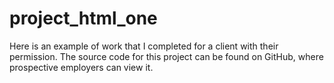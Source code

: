 # project_html_one
Here is an example of work that I completed for a client with their permission. The source code for this project can be found on GitHub, where prospective employers can view it.
